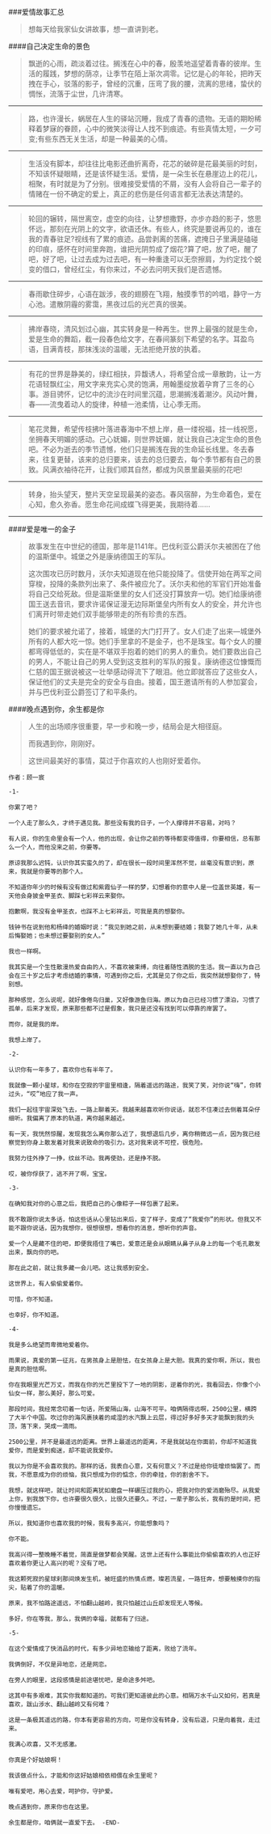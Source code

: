 ###爱情故事汇总

> 想每天给我家仙女讲故事，想一直讲到老。


####自己决定生命的景色
> 飘逝的心雨，疏淡着过往。搁浅在心中的春，殷羡地遥望着青春的彼岸。生活的履践，梦想的荫凉，让季节在陌上渐次凋零。记忆是心的年轮，把昨天拽在手心，驳落的影子，曾经的沉重，压弯了我的腰，流离的思绪，蛰伏的惆怅，流落于尘世，几许清寒。

----------
> 路，也许漫长，蜗居在人生的驿站沉睡，我成了青春的遗物。无语的期盼稀释着梦寐的眷顾，心中的微笑淡得让人找不到痕迹。有些真情太短，一夕可变;有些东西无关生活，却是一种最美的心情。


----------
>生活没有脚本，却往往比电影还曲折离奇，花芯的破碎是花最美丽的时刻，不知该怀疑眼睛，还是该怀疑生活。爱情，是一朵生长在悬崖边上的花儿，相聚，有时就是为了分别。很难接受爱情的不屑，没有人会将自己一辈子的情赌在一份不确定的爱上，真正的悲伤是任何语言都无法表达清楚的。


----------
> 轮回的辗转，隔世离空，虚空的向往，让梦想撒野，亦步亦趋的影子，悠思怀远，那刻在光阴上的文字，欲语还休。有些人，终究是要说再见的，谁在我的青春驻足?视线有了累的痕迹。品尝剥离的苦痛，遮掩日子里满是磕碰的印痕，感怀在时间里奔跑，谁把光阴剪成了烟花?算了吧，放了吧，醒了吧，好了吧，让过去成为过去吧，有一种重逢可以无奈擦肩，为约定找个蜕变的借口，曾经红尘，有你来过，不必去问明天我们是否遗憾。


----------
> 春雨歇住碎步，心语在跋涉，夜的翅膀在飞翔，触摸季节的吟唱，静守一方心池。遣散阴霾的雾霭，黑夜过后的光芒真的很美。


----------
> 拂岸春晓，清风划过心幽，其实转身是一种再生。世界上最强的就是生命，爱是生命的舞蹈，截一段春色给文字，在春间篆刻下希望的名字。耳盈鸟语，目满青枝，那抹浅淡的温暖，无法拒绝开放的执着。


----------
> 有花的世界是静美的，绿红相扶，异馥诱人，将希望合成一章散韵，让一方花语轻飘红尘，用文字来充实心灵的饱满，用翰墨绽放着孕育了三冬的心事。游目骋怀，记忆中的流沙在时间里沉蕴，思潮搁浅着潮汐。风动叶舞，春——流曳着动人的旋律，种植一池柔情，让心季无雨。


----------
> 笔花灵舞，希望传枝拂叶落进春海中不想上岸，悬一缕祝福，挂一线祝愿，坐拥春天明媚的感动。己心妩媚，则世界妩媚，就让我自己决定生命的景色吧。不必为逝去的季节遗憾，他们只是搁浅在我的生命延长线里。冬去春来，往复更替，该来的总归要来，该去的总归要去，每个季节都有自己的景致。风满衣袖待花开，让我们顺其自然，都成为风景里最美丽的花吧!


----------
> 转身，抬头望天，整片天空呈现最美的姿态。春风宿醉，为生命着色，爱在心知，愈久弥香。愿生命花间成蝶飞得更美，我期待着……


----------


####爱是唯一的金子
> 故事发生在中世纪的德国，那年是1141年。巴伐利亚公爵沃尔夫被困在了他的温斯堡中。城堡之外是康纳德国王的军队。
> 
> 这次围攻已历时数月，沃尔夫知道现在他只能投降了。信使开始在两军之间穿梭，投降的条款列出来了、条件被应允了。沃尔夫和他的军官们开始准备将自己交给死敌。但是温斯堡里的女人们还没打算放弃一切。她们给康纳德国王送去音讯，要求许诺保证漫无边际斯堡垒内所有女人的安全，并允许也们离开时带走她们双手能够带走的所有珍贵的东西。
> 
> 她们的要求被允诺了，接着，城堡的大门打开了。女人们走了出来—城堡外所有的人都大吃一惊。她们手里拿的不是金子，也不是珠宝。每个女人的腰都弯得低低的，实在是不堪双手抱着的她们的男人的重负。她们要救出自己的男人，不能让自己的男人受到这支胜利的军队的报复。康纳德这位慷慨而仁慈的国王据说被这一壮举感动得流下了眼泪。他立即就答应了这些女人，保证他们的丈夫是完全的安全与自由。接着，国王邀请所有的人参加宴会，并与巴伐利亚公爵签订了和平条约。

####晚点遇到你，余生都是你
>人生的出场顺序很重要，早一步和晚一步，结局会是大相径庭。
>
>而我遇到你，刚刚好。
>
>这世间最美好的事情，莫过于你喜欢的人也刚好爱着你。

```
作者：顾一宸

-1-

你累了吧？

一个人走了那么久，才终于遇见我。那些没有我的日子，一个人撑得并不容易，对吗？

有人说，你的生命里会有一个人，他的出现，会让你之前的等待都变得值得，你要相信，总有那么一个人，而他没来之前，你要等。

原谅我那么迟钝，认识你其实蛮久的了，却在很长一段时间里浑然不觉，丝毫没有意识到，原来，我就是你要等的那个人。

不知道你年少的时候有没有做过和紫霞仙子一样的梦，幻想着你的意中人是一位盖世英雄，有一天他会身披金甲圣衣、脚踩七彩祥云来娶你。

抱歉啊，我没有金甲圣衣，也踩不上七彩祥云，可我是真的想娶你。

钱钟书在说到他和杨绛的婚姻时说：“我见到她之前，从未想到要结婚；我娶了她几十年，从未后悔娶她；也未想过要娶别的女人。”

我也一样啊。

我其实是一个生性散漫热爱自由的人，不喜欢被束缚，向往着随性洒脱的生活。我一直以为自己会在三十岁之后才考虑结婚的事情，可遇到你之后，尤其是见了你之后，我突然就想娶你了，特别想。

那种感觉，怎么说呢，就好像倦鸟归巢，又好像游鱼归海。原以为自己已经习惯了漂泊，习惯了孤单，后来才发现，原来那些都不过是假象，我只是还没有找到可以停靠的岸罢了。

而你，就是我的岸。

我想上岸了。

-2-

认识你有一年多了，喜欢你也有半年了。

我就像一颗小星球，和你在空寂的宇宙里相逢，隔着遥远的路途，我笑了笑，对你说“嗨”，你转过头，“哎”地应了我一声。

我们一起往宇宙深处飞去，一路上聊着天。我越来越喜欢听你说话，就忍不住凑过去侧着耳朵仔细听。我偏离了原本的轨道，离你越来越近。

有一天，我恍然惊醒，发现我怎么离你那么近了，我想退后几步，离你稍微远一点，因为我已经察觉到你身上散发着对我来说致命的吸引力。这对我来说不可控，很危险。

我努力往外挣了一挣，纹丝不动。我再使劲，还是挣不脱。

哎，被你俘获了，逃不开了啊，宝宝。

-3-

在确知我对你的心意之后，我把自己的心像粽子一样包裹了起来。

我不敢跟你说太多话，怕这些话从心里钻出来后，变了样子，变成了“我爱你”的形状。但我又不能不跟你说话，因为我想你，很想很想，想看你的消息，想听你的声音。

爱一个人是藏不住的吧，即便我捂住了嘴巴，爱意还是会从眼睛从鼻子从身上的每一个毛孔散发出来，飘向你的吧。

那在此之前，就让我多藏一会儿吧。这让我感到安全。

这世界上，有人偷偷爱着你。

可惜，你不知道。

也幸好，你不知道。

-4-

我是多么绝望而卑微地爱着你。

雨果说，真爱的第一征兆，在男孩身上是胆怯，在女孩身上是大胆。我真的爱你啊，所以，我也是真的胆怯啊。

你在我眼里光芒万丈，而我在你的光芒里投下了一地的阴影，逆着你的光，我看回去，你像个小仙女一样，那么美好，那么可爱。

那段时间，我经常念叨着一句话，所爱隔山海，山海不可平。咱俩隔得远啊，2500公里，横跨了大半个中国。吹过你的海风裹挟着的咸湿的水汽飘上云层，得过好多好多天才能飘到我的头顶，落下来，哭成一滴雨。

2500公里，并不是最遥远的距离。世界上最遥远的距离，不是我就站在你面前，你却不知道我爱你，而是爱到痴迷，却不能说我爱你。

我以为你是不会喜欢我的。那样的话，我表白心意，又有何意义？不过是给你徒增烦恼罢了。而我，不愿意成为你的烦恼，我只想成为你的惦念，你的牵挂，你的割舍不下。

我想，就这样吧，就让时间和距离犹如磨盘一样碾压过我的心，把我对你的爱消磨殆尽。从我爱上你，到我放下你，也许要很久很久，比很久还要久。不过，一辈子那么长，我有的是时间，把你慢慢遗忘。

所以，我知道你也喜欢我的时候，我有多高兴，你能想象吗？

你不能。

我高兴得一整晚睡不着觉，简直是做梦都会笑醒。这世上还有什么事能比你偷偷喜欢的人也正好喜欢着你更让人高兴的呢？没有了吧。

我这颗死寂的星球刹那间焕发生机，被旺盛的热情点燃，璨若流星，一路狂奔，想要触摸你的指尖，贴着了你的温暖。

原来，我不怕路途遥远，不怕翻山越岭，我只怕越过山丘却发现无人等候。

多好，你在等我，那么，我俩的幸福，就都有了归途。

-5-

在这个爱情成了快消品的时代，有多少异地恋输给了距离，败给了流年。

我俩倒好，不仅是异地恋，还是网恋。

在旁人的眼里，这段感情是前途堪忧吧，是命途多舛吧。

这其中有多艰难，其实你我都知道的。可我们更知道彼此的心意。相隔万水千山又如何，若真是喜欢，跋山涉水、翻山越岭又有何难？

这是一条极其遥远的路，你本有更容易的方向，可是你没有转身，没有后退，只是向着我，走过来。

我满心欢喜，又不无感激。

你真是个好姑娘啊！

我该做点什么，才能和你这好姑娘相依相偎在余生里呢？

唯有爱吧，用心去爱，呵护你，守护爱。

晚点遇到你，原来你也在这里。

余生都是你，咱俩就一直爱下去。 -END-
```